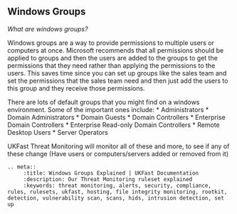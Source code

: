 

## Windows Groups

*What are windows groups?*

Windows groups are a way to provide permissions to multiple users or computers at once. Microsoft recommends that all permissions should be applied to groups and then the users are added to the groups to get the permissions that they need rather than applying the permissions to the users. This saves time since you can set up groups like the sales team and set the permissions that the sales team need and then just add the users to this group and they receive those permissions.

There are lots of default groups that you might find on a windows environment. Some of the important ones include:
     * Administrators
     * Domain Administrators
     * Domain Guests
     * Domain Controllers
     * Enterprise Domain Controllers
     * Enterprise Read-only Domain Controllers
     * Remote Desktop Users
     * Server Operators

UKFast Threat Monitoring will monitor all of these and more, to see if any of these change (Have users or computers/servers added or removed from it)


```eval_rst
.. meta::
     :title: Windows Groups Explained | UKFast Documentation
     :description: Our Threat Monitoring ruleset explained
     :keywords: threat monitoring, alerts, security, compliance, rules, rulesets, ukfast, hosting, file integrity monitoring, rootkit, detection, vulnerability scan, scans, hids, intrusion detection, set up
